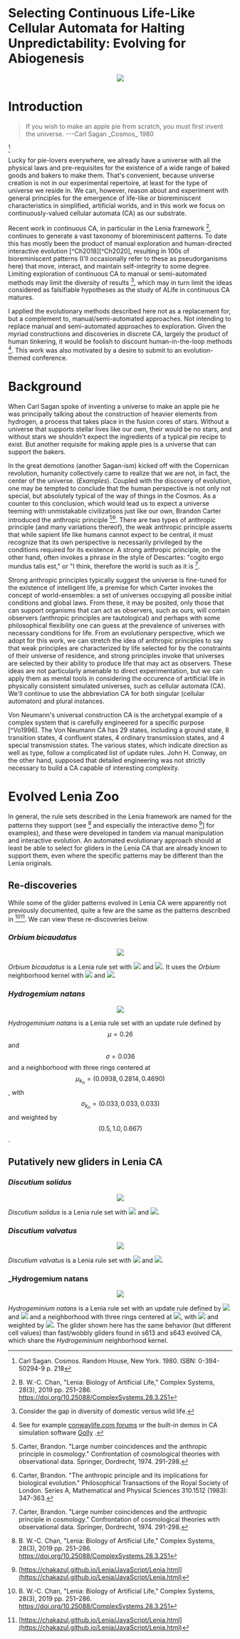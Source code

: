 # Selecting Continuous Life-Like Cellular Automata for Halting Unpredictability: Evolving for Abiogenesis

<p align="center">
<img src="https://raw.githubusercontent.com/riveSunder/yuca/gecco_pages/assets/s3_waiting_sedentary_pattern.gif">
</p>

# Introduction

<blockquote>
If you wish to make an apple pie from scratch, you must first invent the universe. ---Carl Sagan _Cosmos_ 1980 
</blockquote> 

[^Sa1980]

Lucky for pie-lovers everywhere, we already have a universe with all the physical laws and pre-requisites for the existence of a wide range of baked goods and bakers to make them. That's convenient, because universe creation is not in our experimental repertoire, at least for the type of universe we reside in. We can, however, reason about and experiment with general principles for the emergence of life-like or bioreminiscent characteristics in simplified, artificial worlds, and in this work we focus on continuously-valued cellular automata (CA) as our substrate. 

Recent work in continuous CA, in particular in the Lenia framework [^Ch2018a], continues to generate a vast taxonomy of bioreminiscent patterns. To date this has mostly been the product of manual exploration and human-directed interactive evolution [^Ch2018][^Ch2020], resulting in 100s of bioreminiscent patterns (I'll occasionally refer to these as pseudorganisms here) that move, interact, and maintain self-integrity to some degree. Limiting exploration of continuous CA to manual or semi-automated methods may limit the diversity of results [^note1], which may in turn limit the ideas considered as falsifiable hypotheses as the study of ALife in continuous CA matures. 

I applied the evolutionary methods described here not as a replacement for, but a complement to, manual/semi-automated approaches. Not intending to replace manual and semi-automated approaches to exploration. Given the myriad constructions and discoveries in discrete CA, largely the product of human tinkering, it would be foolish to discount human-in-the-loop methods [^note2]. This work was also motivated by a desire to submit to an evolution-themed conference.

# Background

When Carl Sagan spoke of inventing a universe to make an apple pie he was principally talking about the construction of heavier elements from hydrogen, a process that takes place in the fusion cores of stars. Without a universe that supports stellar lives like our own, their would be no stars, and without stars we shouldn't expect the ingredients of a typical pie recipe to exist. But another requisite for making apple pies is a universe that can support the bakers.

In the great demotions (another Sagan-ism) kicked off with the Copernican revolution, humanity collectively came to realize that we are not, in fact, the center of the universe. (_*Examples*_). Coupled with the discovery of evolution, one may be tempted to conclude that the human perspective is not only not special, but absolutely typical of the way of things in the Cosmos. As a counter to this conclusion, which would lead us to expect a universe teeming with unmistakable civilizations just like our own, Brandon Carter introduced the anthropic principle [^Ca1974][^Ca1984]. There are two types of anthropic principle (and many variations thereof), the weak anthropic principle asserts that while sapient life like humans cannot expect to be central, it must recognize that its own perspective is necessarily privileged by the conditions required for its existence. A strong anthropic principle, on the other hand, often invokes a phrase in the style of Descartes: "cogito ergo mundus talis est," or "I think, therefore the world is such as it is [^Ca1974]. <!-- More extreme strong anthropic principles (of the type espoused by Barrow and Tipler) can lead to assuming a universe that _must_ produce intelligent life, that is brought into existence only by perception by intelligent observers contained therein, the necessity of a multiverse, and so on. --> 

Strong anthropic principles typically suggest the universe is fine-tuned for the existence of intelligent life, a premise for which Carter invokes the concept of world-ensembles: a set of universes occupying all possibe initial conditions and global laws. From these, it may be posited, only those that can support organisms that can act as observers, such as ours, will contain observers (anthropic principles are tautological) and perhaps with some philosophical flexibility one can guess at the prevalence of universes with necessary conditions for life. From an evolutionary perspective, which we adopt for this work, we can stretch the idea of anthropic principles to say that weak principles are characterized by life selected for by the constraints of their universe of residence, and strong principles invoke that universes are selected by their ability to produce life that may act as observers. These ideas are not particularly amenable to direct experimentation, but we can apply them as mental tools in considering the occurence of artificial life in physically consistent simulated universes, such as cellular automata (CA). We'll continue to use the abbreviation CA for both singular (cellular automaton) and plural instances.  

Von Neumann's universal construction CA is the archetypal example of a complex system that is carefully engineered for a specific purpose [^Vo1996]. The Von Neumann CA has 29 states, including a ground state, 8 transition states, 4 confluent states, 4 ordinary transmission states, and 4 special transmission states. The various states, which indicate direction as well as type, follow a complicated list of update rules. John H. Conway, on the other hand, supposed that detailed engineering was not strictly necessary to build a CA capable of interesting complexity. 


# Evolved Lenia Zoo

In general, the rule sets described in the Lenia framework are named for the patterns they support (see [^Ch2018a] and especially the interactive demo [^Ch2018b]] for examples), and these were developed in tandem via manual manipulation and interactive evolution. An automated evolutionary approach should at least be able to select for gliders in the Lenia CA that are already known to support them, even where the specific patterns may be different than the Lenia originals. 

## Re-discoveries

While some of the glider patterns evolved in Lenia CA were apparently not previously documented, quite a few are the same as the patterns described in [^Ch2018a][^Ch2018b]. We can view these re-discoveries below. 

### _Orbium bicaudatus_

<p align="center">
<img src="https://raw.githubusercontent.com/riveSunder/yuca/gecco_pages/assets/zoo/lenia_zoo/discutium_valvatus_glider_00.gif">
</p>

_Orbium bicaudatus_ is a Lenia rule set with <img src="https://render.githubusercontent.com/render/math?math=\mu = 0.15"> and <img src="https://render.githubusercontent.com/render/math?math=\sigma = 0.014">. It uses the _Orbium_ neighborhood kernel with <img src="https://render.githubusercontent.com/render/math?math=\mu_k = 0.5"> and <img src="https://render.githubusercontent.com/render/math?math=\sigma_k = 0.15">. 
 

### _Hydrogemium natans_ 
<p align="center">
<img src="https://raw.githubusercontent.com/riveSunder/yuca/gecco_pages/assets/zoo/lenia_zoo/hydrogeminium_natans_glider_01.gif">
</p>

_Hydrogeminium natans_ is a Lenia rule set with an update rule defined by $$\mu = 0.26$$ and $$\sigma = 0.036$$ and a neighborhood with three rings centered at $$\mu_{k_n} = (0.0938, 0.2814, 0.4690)$$, with $$\sigma_{k_n} = (0.033, 0.033, 0.033)$$ and weighted by $$(0.5, 1.0, 0.667)$$. 

## Putatively new gliders in Lenia CA

### _Discutium solidus_ 
<p align="center">
<img src="https://raw.githubusercontent.com/riveSunder/yuca/gecco_pages/assets/zoo/lenia_zoo/discutium_solidus_glider_00.gif">
</p>

_Discutium solidus_ is a Lenia rule set with <img src="https://render.githubusercontent.com/render/math?math=\mu = 0.356"> and <img src="https://render.githubusercontent.com/render/math?math=\sigma = 0.063">. 

### _Discutium valvatus_ 
<p align="center">
<img src="https://raw.githubusercontent.com/riveSunder/yuca/gecco_pages/assets/zoo/lenia_zoo/discutium_valvatus_glider_00.gif">
</p>

_Discutium valvatus_ is a Lenia rule set with <img src="https://render.githubusercontent.com/render/math?math=\mu = 0.337"> and <img src="https://render.githubusercontent.com/render/math?math=\sigma = 0.0595">. 

### _Hydrogemium natans 
<p align="center">
<img src="https://raw.githubusercontent.com/riveSunder/yuca/gecco_pages/assets/zoo/lenia_zoo/hydrogeminium_natans_glider_00.gif">
</p>

_Hydrogeminium natans_ is a Lenia rule set with an update rule defined by <img src="https://render.githubusercontent.com/render/math?math=\mu = 0.26"> and <img src="https://render.githubusercontent.com/render/math?math=\sigma = 0.036"> and a neighborhood with three rings centered at <img src="https://render.githubusercontent.com/render/math?math=\mu_{k_n} = (0.0938, 0.2814, 0.4690)">, with <img src="https://render.githubusercontent.com/render/math?math=\sigma_{k_n} = (0.033, 0.033, 0.033)"> and weighted by <img src="https://render.githubusercontent.com/render/math?math=(0.5, 1.0, 0.667)">. The glider shown here has the same behavior (but different cell values) than fast/wobbly gliders found in s613 and s643 evolved CA, which share the _Hydrogeminium_ neighborhood kernel. 


[^note1]: Consider the gap in diversity of domestic versus wild life. 
[^note2]: See for example [conwaylife.com forums](https://conwaylife.com/forums/viewtopic.php?f=11&t=2597) or the built-in demos in CA simulation software [Golly](https://conwaylife.com/wiki/Golly) [^Golly2016].
[^Vo1966]: Neumann, John von and Arthur W. Burks. "Theory Of Self Reproducing Automata." University of Illinois Press, Urbana and London. (1966).
[^Ca1974]: Carter, Brandon. "Large number coincidences and the anthropic principle in cosmology." Confrontation of cosmological theories with observational data. Springer, Dordrecht, 1974. 291-298.
[^Ca1984]: Carter, Brandon. "The anthropic principle and its implications for biological evolution." Philosophical Transactions of the Royal Society of London. Series A, Mathematical and Physical Sciences 310.1512 (1983): 347-363.
[^Sa1980]: Carl Sagan. Cosmos. Random House, New York. 1980. ISBN: 0-394-50294-9 p. 218
[^Ch2018a]:B. W.-C. Chan, "Lenia: Biology of Artificial Life," Complex Systems, 28(3), 2019 pp. 251–286. https://doi.org/10.25088/ComplexSystems.28.3.251
[^Ch2018b]: [https://chakazul.github.io/Lenia/JavaScript/Lenia.html](https://chakazul.github.io/Lenia/JavaScript/Lenia.html)
[^Golly2016]: Trevorrow, A., Rokicki, T., Hutton, T., Greene, D., Summers, J., Verver, M., Munafo, R., and Rowett, C. Golly version 2.8. (2016).
